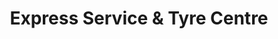 ---
title: "Express Service & Tyre Centre"
url: /new-ross/express-service-und-tyre-centre/
shop: Reifen
---